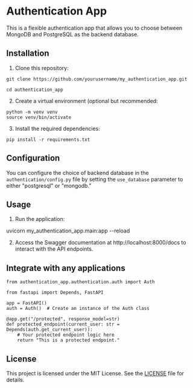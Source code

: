 # Authentication App

This is a flexible authentication app that allows you to choose between MongoDB and PostgreSQL as the backend database.

## Installation

1. Clone this repository:
```
git clone https://github.com/yourusername/my_authentication_app.git

cd authentication_app

```


2. Create a virtual environment (optional but recommended:
```
python -m venv venv
source venv/bin/activate
```


3. Install the required dependencies:

```
pip install -r requirements.txt
```


## Configuration

You can configure the choice of backend database in the `authentication/config.py` file by setting the `use_database` parameter to either "postgresql" or "mongodb."

## Usage

1. Run the application:

uvicorn my_authentication_app.main:app --reload


2. Access the Swagger documentation at http://localhost:8000/docs to interact with the API endpoints.



## Integrate with any applications

```
from authentication_app.authentication.auth import Auth

from fastapi import Depends, FastAPI

app = FastAPI()
auth = Auth()  # Create an instance of the Auth class

@app.get("/protected", response_model=str)
def protected_endpoint(current_user: str = Depends(auth.get_current_user)):
    # Your protected endpoint logic here
    return "This is a protected endpoint."
```


## License

This project is licensed under the MIT License. See the [LICENSE](LICENSE) file for details.

